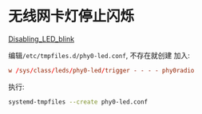 # 无线网卡灯停止闪烁


[Disabling_LED_blink](https://wiki.archlinux.org/index.php/Wireless_network_configuration#Disabling_LED_blink)

编辑`/etc/tmpfiles.d/phy0-led.conf`, 不存在就创建
加入:

```conf
w /sys/class/leds/phy0-led/trigger - - - - phy0radio
```

执行:

```bash
systemd-tmpfiles --create phy0-led.conf
```